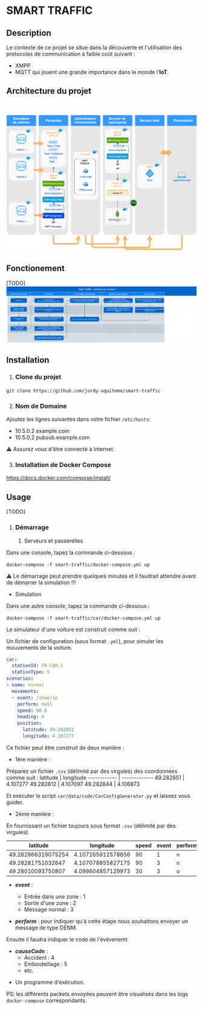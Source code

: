 # SMART TRAFFIC

## Description 
Le contexte de ce projet se situe dans la découverte et l'utilisation des protocoles de communication à faible coût suivant : 
* XMPP
* MQTT 
qui jouent une grande importance dans le monde l'**IoT**.

## Architecture du projet

![](images/archi_smart_traffic.png?raw=true)

## Fonctionement
[TODO]
![](images/fonctionement_smart_traffic.jpg?raw=true)

## Installation

1. ### **Clone du projet**

```git clone https://github.com/jordy-aquiteme/smart-traffic```

2. ### **Nom de Domaine**

Ajoutez les lignes suivantes dans votre fichier `/etc/hosts`:
* 10.5.0.2 example.com
* 10.5.0.2 pubsub.example.com

:warning: Assurez vous d'être connecté à Internet.

3. ### **Installation de Docker Compose**

https://docs.docker.com/compose/install/

## Usage

[TODO]

1. ### **Démarrage**

   1. Serveurs et passerelles

Dans une console, tapez la commande ci-dessous :

  ```docker-compose -f smart-traffic/docker-compose.yml up```

:warning: Le démarrage peut prendre quelques minutes et il faudrait attendre avant de démarrer la simulation !!!

* Simulation

Dans une autre console, tapez la commande ci-dessous :

```docker-compose -f smart-traffic/car/docker-compose.yml up```

Le simulateur d'une voiture est construit comme suit :

 Un fichier de configuration (sous format ```.yml```), pour simuler les mouvements de la voiture.

```yaml 
car:
  stationId: FR-CAR-1
  stationType: 5
scenarios:
- name: normal
  movements:
  - event: /zone/in
    perform: null
    speed: 90.0
    heading: 0
    position:
      latitude: 49.282851
      longitude: 4.107277
```
Ce fichier peut être construit de deux manière :

* 1ère manière :

Préparez un fichier ```.csv``` (délimité par des virgules) des coordonnées comme suit :
latitude | longitude
------------ | -------------
49.282851 | 4.107277
49.282812 | 4.107097
49.282844 | 4.106873

Et exécuter le script ```car/data/code/CarConfigGenerator.py``` et laissez vous guider. 

* 2ème manière :

En fournissant un fichier toujours sous format ```.csv``` (délimité par des virgules).

latitude | longitude | speed | event | perform | causeCode
-------- | ---------- | ---------- | ---------- | ---------- | ----------
49.282866319075254 | 4.107265912578656 | 90 | 1 | n | |
49.28281751032647 | 4.107078855827175 | 90 | 3 | n | |
49.28010093750807 | 4.099604857129973 | 30 | 3 | o | 4

  * ***event*** : 
    * Entrée dans une zone : 1
    * Sortie d'une zone : 2
    * Message normal : 3

  * ***perform*** : pour indiquer qu'à cette étape nous souhaitons envoyer un message de type DENM.  

  Ensuite il faudra indiquer le code de l'évèvenemt 
  * ***causeCode*** :
    * Accident : 4
    * Embouteillage : 5
    * etc.

- Un programme d'exécution.

PS: les différents packets envoyées peuvent être visualisés dans les logs ```docker-compose``` correspondants.